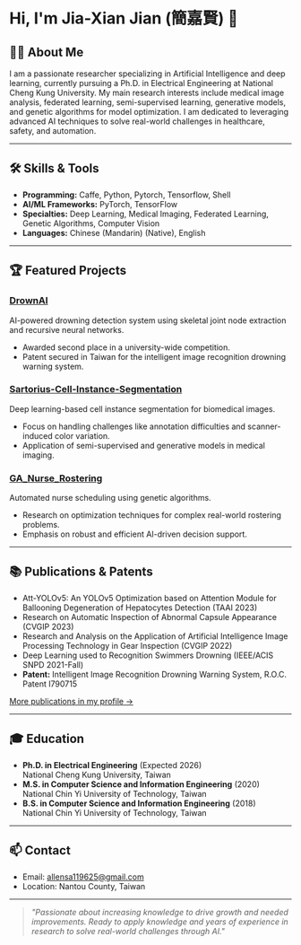 # Hi, I'm Jia-Xian Jian (簡嘉賢) 👋

## 🧑‍🔬 About Me
I am a passionate researcher specializing in Artificial Intelligence and deep learning, currently pursuing a Ph.D. in Electrical Engineering at National Cheng Kung University. My main research interests include medical image analysis, federated learning, semi-supervised learning, generative models, and genetic algorithms for model optimization. I am dedicated to leveraging advanced AI techniques to solve real-world challenges in healthcare, safety, and automation.

---

## 🛠️ Skills & Tools
- **Programming:** Caffe, Python, Pytorch, Tensorflow, Shell
- **AI/ML Frameworks:** PyTorch, TensorFlow
- **Specialties:** Deep Learning, Medical Imaging, Federated Learning, Genetic Algorithms, Computer Vision
- **Languages:** Chinese (Mandarin) (Native), English

---

## 🏆 Featured Projects

### [DrownAI](https://github.com/JianJiaXian/DrownAI)
AI-powered drowning detection system using skeletal joint node extraction and recursive neural networks.
- Awarded second place in a university-wide competition.
- Patent secured in Taiwan for the intelligent image recognition drowning warning system.

### [Sartorius-Cell-Instance-Segmentation](https://github.com/JianJiaXian/Sartorius-Cell-Instance-Segmentation)
Deep learning-based cell instance segmentation for biomedical images.
- Focus on handling challenges like annotation difficulties and scanner-induced color variation.
- Application of semi-supervised and generative models in medical imaging.

### [GA_Nurse_Rostering](https://github.com/JianJiaXian/GA_Nurse_Rostering)
Automated nurse scheduling using genetic algorithms.
- Research on optimization techniques for complex real-world rostering problems.
- Emphasis on robust and efficient AI-driven decision support.

---

## 📚 Publications & Patents
- Att-YOLOv5: An YOLOv5 Optimization based on Attention Module for Ballooning Degeneration of Hepatocytes Detection (TAAI 2023)
- Research on Automatic Inspection of Abnormal Capsule Appearance (CVGIP 2023)
- Research and Analysis on the Application of Artificial Intelligence Image Processing Technology in Gear Inspection (CVGIP 2022)
- Deep Learning used to Recognition Swimmers Drowning (IEEE/ACIS SNPD 2021-Fall)
- **Patent:** Intelligent Image Recognition Drowning Warning System, R.O.C. Patent I790715

[More publications in my profile →](https://github.com/JianJiaXian)

---

## 🎓 Education
- **Ph.D. in Electrical Engineering** (Expected 2026)  
  National Cheng Kung University, Taiwan
- **M.S. in Computer Science and Information Engineering** (2020)  
  National Chin Yi University of Technology, Taiwan
- **B.S. in Computer Science and Information Engineering** (2018)  
  National Chin Yi University of Technology, Taiwan

---

## 📫 Contact
- Email: allensa119625@gmail.com
- Location: Nantou County, Taiwan

---

> _"Passionate about increasing knowledge to drive growth and needed improvements. Ready to apply knowledge and years of experience in research to solve real-world challenges through AI."_
